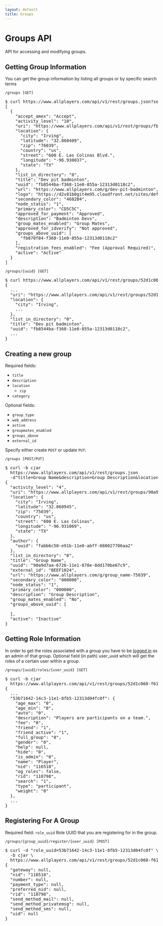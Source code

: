 ```yaml
---
layout: default
title: Groups
---
```


# Groups API

API for accessing and modifying groups.

## Getting Group Information

You can get the group information by listing all groups or by specific search terms

    /groups [GET]

<pre class="terminal">
$ curl https://www.allplayers.com/api/v1/rest/groups.json?search="Badminton+Devs"
[
  {
    "accept_amex": "Accept",
    "activity_level": "10",
    "uri": "https://www.allplayers.com/api/v1/rest/groups/fb8544ba-f368-11e0-855a-12313d0118c2",
    "location": {
      "city": "Irving",
      "latitude": "32.860409",
      "zip": "76039",
      "country": "us",
      "street": "600 E. Las Colinas Blvd.",
      "longitude": "-96.930037",
      "state": "TX"
    },
    "list_in_directory": "0",
    "title": "Dev pit badminton",
    "uuid": "fb8544ba-f368-11e0-855a-12313d0118c2",
    "url": "https://www.allplayers.com/g/dev-pit-badminton",
    "logo": "https://d2v81b0git4m95.cloudfront.net/sites/default/files/imagecache/profile_small/group_content_logo/logo1.png",
    "secondary_color": "4682B4",
    "node_status": "1",
    "primary_color": "CD5C5C",
    "approved_for_payment": "Approved",
    "description": "Badminton Devs",
    "group_mates_enabled": "Group Mates",
    "approved_for_idverify": "Not approved",
    "groups_above_uuid": [
      "fb870f84-f368-11e0-855a-12313d0118c2"
    ],
    "registration_fees_enabled": "Fee (Approval Required)",
    "active": "Active"
  }
]
</pre>

<a id="/groups/{uuid}"></a>

    /groups/{uuid} [GET]

<pre class="terminal">
$ curl https://www.allplayers.com/api/v1/rest/groups/52d1c068-f611-11e0-a44b-12313d04fc0f.json
{
  ...
  "uri": "https://www.allplayers.com/api/v1/rest/groups/52d1c068-f611-11e0-a44b-12313d04fc0f",
  "location": {
    "city": "Irving",
    ...
  },
  "list_in_directory": "0",
  "title": "Dev pit badminton",
  "uuid": "fb8544ba-f368-11e0-855a-12313d0118c2",
  ...
}
</pre>


## Creating a new group

<a id="/groups"></a>
Required fields:

*  `title`
*  `description`
*  `location`
   *  `zip`
*  `category`

Optional fields:

*  `group_type`
*  `web_address`
*  `active`
*  `groupmates_enabled`
*  `groups_above`
*  `external_id`

Specify either create `POST` or update `PUT`:

    /groups [POST/PUT]

<pre class="terminal">
$ curl -b cjar
  https://www.allplayers.com/api/v1/rest/groups.json
  -d"title=Group Name&description=Group Description&location[street]=600 E. Las Colinas&location[city]=Irving&location[state]=TX&location[zip]=75039&category[0]=Sports&external_id=BEEF1024"
{
  "activity_level": "4",
  "uri": "https://www.allplayers.com/api/v1/rest/groups/90a9d7aa-6726-11e1-870e-8dd170be67c9",
  "location": {
    "city": "Irving",
    "latitude": "32.860945",
    "zip": "75039",
    "country": "us",
    "street": "600 E. Las Colinas",
    "longitude": "-96.931069",
    "state": "TX"
  },
  "author": {
    "uuid": "fabb6c50-e91b-11e0-abff-080027706aa2"
  },
  "list_in_directory": "0",
  "title": "Group Name",
  "uuid": "90a9d7aa-6726-11e1-870e-8dd170be67c9",
  "external_id": "BEEF1024",
  "url": "https://www.allplayers.com/g/group_name-75039",
  "secondary_color": "000000",
  "node_status": "1",
  "primary_color": "000000",
  "description": "Group Description",
  "group_mates_enabled": "No",
  "groups_above_uuid": [

  ],
  "active": "Inactive"
}
</pre>

## Getting Role Information

<a id="/groups/{uuid}/roles/{user_uuid}"></a>
In order to get the roles associated with a group you have to be <a href="/general.html">logged in</a> as an admin of that group.
Optional field (in path) user_uuid which will get the roles of a certain user within a group.

    /groups/{uuid}/roles/{user_uuid} [GET]

<pre class="terminal">
$ curl -b cjar
  https://www.allplayers.com/api/v1/rest/groups/52d1c068-f611-11e0-a44b-12313d04fc0f/roles.json
{
  ...
  "53b71642-14c3-11e1-8fb5-12313d04fc0f": {
    "age_max": "0",
    "age_min": "0",
    "auto": "0",
    "description": "Players are participants on a team.",
    "fee": "0",
    "friend": "1",
    "friend_active": "1",
    "full_group": "0",
    "gender": "0",
    "help": null,
    "hide": "0",
    "is_admin": "0",
    "name": "Player",
    "nid": "116518",
    "og_roles": false,
    "rid": "118798",
    "search": "1",
    "type": "participant",
    "weight": "0"
  },
  ...
}
</pre>

## Registering For A Group

Required field: `role_uuid` Role UUID that you are registering for in the group.

    /groups/{group_uuid}/register/{user_uuid} [POST]

<pre class="terminal">
$ curl -d "role_uuid=53b71642-14c3-11e1-8fb5-12313d04fc0f" \
  -b cjar \
  https://www.allplayers.com/api/v1/rest/groups/52d1c068-f611-11e0-a44b-12313d04fc0f/register/38da85f0-f5d0-11e0-b506-3213cbbf5b8c.json
{
  "gateway": null,
  "nid": "116518",
  "number": null,
  "payment_type": null,
  "preferred_nid": null,
  "rid": "118798",
  "send_method_mail": null,
  "send_method_privatemsg": null,
  "send_method_sms": null,
  "uid": null
}
</pre>
